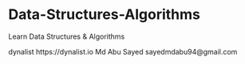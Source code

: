 # Data-Structures-Algorithms
Learn Data Structures &amp; Algorithms
<?xml version="1.0" encoding="utf-8"?>
<opml version="2.0">
  <head>
    <title></title>
    <flavor>dynalist</flavor>
    <source>https://dynalist.io</source>
    <ownerName>Md Abu Sayed</ownerName>
    <ownerEmail>sayedmdabu94@gmail.com</ownerEmail>
  </head>
  <body>
    <outline text="Data Structures &amp; Algorithms" listStyle="arabic">
      <outline text="Introduction to Data Structures and Algorithms:">
        <outline text="Understanding of Big O Notation" checkbox="true"/>
        <outline text="Basic Data Structures: Arrays, Linked Lists, Stacks, Queues" checkbox="true"/>
        <outline text="Resources:" checkbox="true">
          <outline text="&quot;Cracking the Coding Interview&quot; by Gayle Laakmann McDowell" checkbox="true"/>
          <outline text="&quot;Data Structures and Algorithms in Python&quot; by Michael T. Goodrich, Roberto Tamassia, and Michael H. Goldwasser" checkbox="true"/>
        </outline>
      </outline>
      <outline text="Sorting Algorithms:">
        <outline text="Bubble Sort" checkbox="true"/>
        <outline text="Insertion Sort" checkbox="true"/>
        <outline text="Selection Sort" checkbox="true"/>
        <outline text="Merge Sort" checkbox="true"/>
        <outline text="Quick Sort" checkbox="true"/>
        <outline text="Resources:" checkbox="true">
          <outline text="&quot;Algorithms&quot; by Robert Sedgewick and Kevin Wayne" checkbox="true"/>
          <outline text="&quot;Introduction to Algorithms&quot; by Thomas H. Cormen, Charles E. Leiserson, Ronald L. Rivest, and Clifford Stein" checkbox="true"/>
        </outline>
      </outline>
      <outline text="Searching Algorithms:">
        <outline text="Linear Search" checkbox="true"/>
        <outline text="Binary Search" checkbox="true"/>
        <outline text="Depth-First Search (DFS)" checkbox="true"/>
        <outline text="Breadth-First Search (BFS)" checkbox="true"/>
        <outline text="Resources:" checkbox="true">
          <outline text="&quot;Introduction to Algorithms&quot; by Thomas H. Cormen, Charles E. Leiserson, Ronald L. Rivest, and Clifford Stein" checkbox="true"/>
          <outline text="&quot;Data Structures and Algorithms in Java&quot; by Robert Lafore" checkbox="true"/>
        </outline>
      </outline>
      <outline text="Trees and Graphs:">
        <outline text="Binary Trees" checkbox="true"/>
        <outline text="AVL Trees" checkbox="true"/>
        <outline text="Heaps" checkbox="true"/>
        <outline text="Graph Representation" checkbox="true"/>
        <outline text="Dijkstra’s Algorithm" checkbox="true"/>
        <outline text="A* Algorithm" checkbox="true"/>
        <outline text="Topological Sort" checkbox="true"/>
        <outline text="Resources:" checkbox="true">
          <outline text="&quot;Algorithms&quot; by Robert Sedgewick and Kevin Wayne" checkbox="true"/>
          <outline text="&quot;Data Structures and Algorithms in C++&quot; by Adam Drozdek" checkbox="true"/>
        </outline>
      </outline>
      <outline text="Dynamic Programming:">
        <outline text="Memoization" checkbox="true"/>
        <outline text="Tabulation" checkbox="true"/>
        <outline text="Longest Common Subsequence" checkbox="true"/>
        <outline text="Knapsack Problem" checkbox="true"/>
        <outline text="Fibonacci Series" checkbox="true"/>
        <outline text="Resources:" checkbox="true">
          <outline text="&quot;Introduction to Algorithms&quot; by Thomas H. Cormen, Charles E. Leiserson, Ronald L. Rivest, and Clifford Stein" checkbox="true"/>
          <outline text="&quot;Dynamic Programming for Coding Interviews: A Bottom-Up approach to problem solving&quot; by Meenakshi and Kamal Rawat" checkbox="true"/>
        </outline>
      </outline>
      <outline text="Hashing:">
        <outline text="Hash Tables" checkbox="true"/>
        <outline text="Collision Resolution Techniques" checkbox="true"/>
        <outline text="Resources:" checkbox="true">
          <outline text="&quot;The Art of Computer Programming, Volume 3: Sorting and Searching&quot; by Donald E. Knuth" checkbox="true"/>
          <outline text="&quot;Data Structures and Algorithms Made Easy: Data Structures and Algorithmic Puzzles&quot; by Narasimha Karumanchi" checkbox="true"/>
        </outline>
      </outline>
      <outline text="String Algorithms:">
        <outline text="Regular Expressions" checkbox="true"/>
        <outline text="Pattern Matching" checkbox="true"/>
        <outline text="String Compression" checkbox="true"/>
        <outline text="Trie Data Structure" checkbox="true"/>
        <outline text="Resources:" checkbox="true">
          <outline text="&quot;Algorithms on Strings, Trees, and Sequences: Computer Science and Computational Biology&quot; by Dan Gusfield" checkbox="true"/>
          <outline text="&quot;Cracking the Coding Interview&quot; by Gayle Laakmann McDowell" checkbox="true"/>
        </outline>
      </outline>
      <outline text="Advanced Topics:">
        <outline text="NP-Completeness" checkbox="true"/>
        <outline text="Approximation Algorithms" checkbox="true"/>
        <outline text="Randomized Algorithms" checkbox="true"/>
        <outline text="Resources:" checkbox="true">
          <outline text="&quot;The Design of Approximation Algorithms&quot; by David P. Williamson and David B. Shmoys" checkbox="true"/>
          <outline text="&quot;Randomized Algorithms&quot; by Rajeev Motwani and Prabhakar Raghavan" checkbox="true"/>
        </outline>
      </outline>
      <outline text="Practical Applications:">
        <outline text="Web Caching" checkbox="true"/>
        <outline text="Database Indexing" checkbox="true"/>
        <outline text="Image Processing" checkbox="true"/>
        <outline text="Machine Learning" checkbox="true"/>
        <outline text="Resources:" checkbox="true">
          <outline text="&quot;Data Structures and Algorithms for Big Databases&quot; by S. Srinivasan and S. Kavitha" checkbox="true"/>
          <outline text="&quot;Machine Learning for Dummies&quot; by John Paul Mueller and Luca Massaron" checkbox="true"/>
        </outline>
      </outline>
    </outline>
  </body>
</opml>
